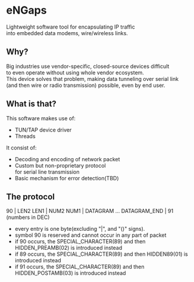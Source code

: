 # eNGaps  
Lightweight software tool for encapsulating IP traffic  
into embedded data modems, wire/wireless links.

## Why?  
Big industries use vendor-specific, closed-source devices difficult  
to even operate without using whole vendor ecosystem.  
This device solves that problem, making data tunneling over serial link  
(and then wire or radio transmission) possible, even by end user.

## What is that?  

This software makes use of:
* TUN/TAP device driver
* Threads    

It consist of:
* Decoding and encoding of network packet
* Custom but non-proprietary protocol  
for serial line transmission  
* Basic mechanism for error detection(TBD)

## The protocol  

90 | LEN2 LEN1 | NUM2 NUM1 | DATAGRAM ... DATAGRAM_END | 91       (numbers in DEC)  
  
* every entry is one byte(excluding "|", and "()" signs).  
* symbol 90 is reserved and cannot occur in any part of packet
* if 90 occurs, the SPECIAL_CHARACTER(89) and then HIDDEN_PREAMB(02) is introduced instead  
* if 89 occurs, the SPECIAL_CHARACTER(89) and then HIDDEN89(01) is introduced instead  
* if 91 occurs, the SPECIAL_CHARACTER(89) and then HIDDEN_POSTAMB(03) is introduced instead  

